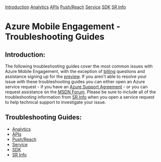 <properties 
   pageTitle="Azure Mobile Engagement Troubleshooting Guides" 
   description="Troubleshooting Guides for Azure Mobile Engagement" 
   services="mobile-engagement" 
   documentationCenter="" 
   authors="v-micada" 
   manager="dwrede" 
   editor=""/>

<tags
   ms.service="mobile-engagement"
   ms.devlang="na"
   ms.topic="article"
   ms.tgt_pltfrm="mobile-multiple"
   ms.workload="mobile" 
   ms.date="02/17/2015"
   ms.author="v-micada"/>

<div class="dev-center-tutorial-selector sublanding">
<a href="../mobile-engagement-troubleshooting-guide/" title="Introduction">Introduction</a>
<a href="../mobile-engagement-troubleshooting-guide-analytics/" title="Analytics">Analytics</a>
<a href="../mobile-engagement-troubleshooting-guide-apis/" title="APIs">APIs</a>
<a href="../mobile-engagement-troubleshooting-guide-push-reach/" title="Push/Reach">Push/Reach</a>
<a href="../mobile-engagement-troubleshooting-guide-service/" title="Service">Service</a>
<a href="../mobile-engagement-troubleshooting-guide-sdk/" title="SDK">SDK</a>
<a href="../mobile-engagement-troubleshooting-guide-sr-info/" title="SR">SR Info</a>
</div>

# Azure Mobile Engagement - Troubleshooting Guides

## Introduction:
The following troubleshooting guides cover the most common issues with Azure Mobile Engagement, with the exception of [billing][Link 11] questions and assistance signing up for the [preview][Link 7]. If you aren't able to resolve your issue with these troubleshooting guides you can either open an Azure service request - if you have an [Azure Support Agreement](http://azure.microsoft.com/support/options/) - or you can request assistance on the [MSDN Forum][Link 8]. Please be sure to include all of the troubleshooting information from <a href="#SR" title="SR">SR Info</a> when you open a service request to help technical support to investigate your issue.

## Troubleshooting Guides:
- [Analytics][Link 21]
- [APIs][Link 22]
- [Push/Reach][Link 23]
- [Service][Link 24]
- [SDK][Link 25]
- [SR Info][Link 26]

<!--Link references-->
[Link 1]: ../mobile-engagement-user-interface/
[Link 2]: ../mobile-engagement-troubleshooting-guide/
[Link 3]: ../mobile-engagement-how-tos/
[Link 4]: http://go.microsoft.com/fwlink/?LinkID=525553
[Link 5]: http://go.microsoft.com/fwlink/?LinkID=525554
[Link 6]: http://go.microsoft.com/fwlink/?LinkId=525555
[Link 7]: https://account.windowsazure.com/PreviewFeatures
[Link 8]: https://social.msdn.microsoft.com/Forums/azure/home?forum=azuremobileengagement
[Link 9]: http://azure.microsoft.com/services/mobile-engagement/
[Link 10]: http://azure.microsoft.com/documentation/services/mobile-engagement/
[Link 11]: http://azure.microsoft.com/pricing/details/mobile-engagement/
[Link 12]: ../mobile-engagement-user-interface-navigation/
[Link 13]: ../mobile-engagement-user-interface-home/
[Link 14]: ../mobile-engagement-user-interface-my-account/
[Link 15]: ../mobile-engagement-user-interface-analytics/
[Link 16]: ../mobile-engagement-user-interface-monitor/
[Link 17]: ../mobile-engagement-user-interface-reach/
[Link 18]: ../mobile-engagement-user-interface-segments/
[Link 19]: ../mobile-engagement-user-interface-dashboard/
[Link 20]: ../mobile-engagement-user-interface-settings/
[Link 21]: ../mobile-engagement-troubleshooting-guide-analytics/
[Link 22]: ../mobile-engagement-troubleshooting-guide-apis/
[Link 23]: ../mobile-engagement-troubleshooting-guide-push-reach/
[Link 24]: ../mobile-engagement-troubleshooting-guide-service/
[Link 25]: ../mobile-engagement-troubleshooting-guide-sdk/
[Link 26]: ../mobile-engagement-troubleshooting-guide-sr-info/
[Link 27]: ../mobile-engagement-user-interface-reach-campaign/
[Link 28]: ../mobile-engagement-user-interface-reach-criterion/
[Link 29]: ../mobile-engagement-user-interface-reach-content/
